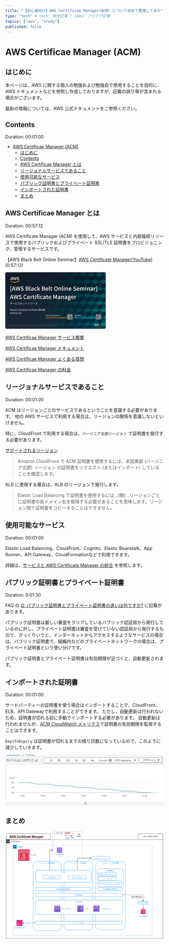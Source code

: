 ```yaml
---
title: "【初心者向け】AWS Certificae Manager(ACM) について改めて整理してみた" # 記事のタイトル
type: "tech" # tech: 技術記事 / idea: アイデア記事
topics: ["aws", "study"]
published: false
---
```


# AWS Certificae Manager (ACM)

## はじめに

本ページは、AWS に関する個人の勉強および勉強会で使用することを目的に、AWS ドキュメントなどを参照し作成しておりますが、記載の誤り等が含まれる場合がございます。

最新の情報については、AWS 公式ドキュメントをご参照ください。

## Contents

Duration: 00:01:00

- [AWS Certificae Manager (ACM)](#aws-certificae-manager-acm)
  - [はじめに](#はじめに)
  - [Contents](#contents)
  - [AWS Certificae Manager とは](#aws-certificae-manager-とは)
  - [リージョナルサービスであること](#リージョナルサービスであること)
  - [使用可能なサービス](#使用可能なサービス)
  - [パブリック証明書とプライベート証明書](#パブリック証明書とプライベート証明書)
  - [インポートされた証明書](#インポートされた証明書)
  - [まとめ](#まとめ)

## AWS Certificae Manager とは

Duration: 00:57:12

AWS Certificate Manager (ACM) を使用して、AWS サービスと内部接続リソースで使用するパブリックおよびプライベート SSL/TLS 証明書をプロビジョニング、管理するサービスです。

【AWS Black Belt Online Seminar】[AWS Certificate Manager(YouTube)](https://youtu.be/d-zsi1ZRwLs)(0:57:12)

![blackbelt-acm](/images/blackbelt/blackbelt-acm-320.jpg)

[AWS Certificae Manager サービス概要](https://aws.amazon.com/jp/certificate-manager/)

[AWS Certificae Manager ドキュメント](https://docs.aws.amazon.com/ja_jp/acm/?id=docs_gateway)

[AWS Certificae Manager よくある質問](https://aws.amazon.com/jp/certificate-manager/faqs/)

[AWS Certificae Manager の料金](https://aws.amazon.com/jp/certificate-manager/pricing/)

## リージョナルサービスであること

Duration: 00:01:00

ACM はリージョンごとのサービスであるということを意識する必要があります。
他の AWS サービスで利用する場合は、リージョンの関係を意識しないといけません。

特に、CloudFront で利用する場合は、`バージニア北部リージョン` で証明書を発行する必要があります。

[サポートされるリージョン](https://docs.aws.amazon.com/ja_jp/acm/latest/userguide/acm-regions.html)

> Amazon CloudFront で ACM 証明書を使用するには、米国東部 (バージニア北部) リージョン の証明書をリクエスト (またはインポート) していることを確認します。

ALB に使用する場合は、ALB のリージョンで発行します。

> Elastic Load Balancing で証明書を使用するには...(略)...リージョンごとに証明書の各ドメイン名を取得する必要があることを意味します。リージョン間で証明書をコピーすることはできません。

## 使用可能なサービス

Duration: 00:01:00

Elastic Load Balancing、CloudFront、Cognito、Elastic Beanstalk、App Runner、API Gateway、CloudFormationなどで利用できます。

詳細は、[サービスと AWS Certificate Manager の統合](https://docs.aws.amazon.com/ja_jp/acm/latest/userguide/acm-services.html) を参照します。

## パブリック証明書とプライベート証明書

Duration: 0:01:30

FAQ の [Q: パブリック証明書とプライベート証明書の違いは何ですか?](https://aws.amazon.com/jp/certificate-manager/faqs/) に記載があります。

パブリック証明書は厳しい審査をクリアしているパブリック認証局から発行しているのに対し、プライベート証明書は審査を受けていない認証局から発行するもので、ざっくりいうと、インターネットからアクセスするようなサービスの場合は、パブリック証明書で、組織内などのプライベートネットワークの場合は、プライベート証明書という使い分けです。

パブリック証明書とプライベート証明書は有効期限が近づくと、自動更新されます。

## インポートされた証明書

Duration: 00:01:00

サードパーティーの証明書を使う場合はインポートすることで、CloudFront、ELB、API Gatewayで利用することができます。
ただし、自動更新は行われないため、証明書が切れる前に手動でインポートする必要があります。
自動更新は行われませんが、[ACM CloudWatch メトリクス](https://docs.amazonaws.cn/en_us/acm/latest/userguide/cloudwatch-metrics.html)で証明書の有効期限を監視することはできます。

`DaysToExpiry` は証明書が切れるまでの残り日数になっているので、このように減少していきます。

![DaysToExpiry](/images/acm/acm-cw-daytoexpiry.JPG)

## まとめ

![acm](/images/all/acm.png)